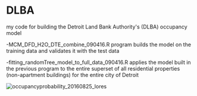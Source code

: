 # DLBA
my code for building the Detroit Land Bank Authority's (DLBA) occupancy model

-MCM_DFD_H2O_DTE_combine_090416.R program builds the model on the training data and validates it with the test data


-fitting_randomTree_model_to_full_data_090416.R applies the model built in the previous program to the entire superset of all residential properties (non-apartment buildings) for the entire city of Detroit

![occupancyprobability_20160825_lores](https://cloud.githubusercontent.com/assets/9039296/18892644/4cfc24f2-84d8-11e6-9198-afa3a74c05d6.jpg)

